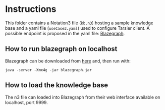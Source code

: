 # Instructions

This folder contains a Notation3 file (`kb.n3`) hosting a sample knowledge base and a yaml file (`useCase3.yaml`) used to configure Tarsier client. A possible endpoint is proposed in the yaml file: [Blazegraph](https://www.blazegraph.com/).

## How to run blazegraph on localhost

Blazegraph can be downloaded from [here](https://www.blazegraph.com/download/) and, then run with:

```
java -server -Xmx4g -jar blazegraph.jar
```

## How to load the knowledge base

The n3 file can loaded into Blazegraph from their web interface available on localhost, port 9999.